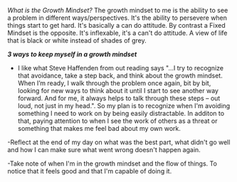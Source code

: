 
*What is the Growth Mindset?*
The growth mindset to me is the ability to see a problem in different ways/perspectives. It's the ability to persevere when things start to get hard. It's basically a can do attitude. By contrast a Fixed Mindset is the opposite. It's inflexable, it's a can't do attitude. A view of life that is black or white instead of shades of grey. 

***3 ways to keep myself in a growth mindset***

- I like what Steve Haffenden from out reading says "...I try to recognize that avoidance, take a step back, and think about the growth mindset. When I’m ready, I walk through the problem once again, bit by bit, looking for new ways to think about it until I start to see another way forward. And for me, it always helps to talk through these steps – out loud, not just in my head.". So my plan is to recognize when I'm avoiding something I need to work on by being easily distractable. In additon to that, paying attention to when I see the work of others as a threat or something that makes me feel bad about my own work.

-Reflect at the end of my day on what was the best part, what didn't go well and how I can make sure what went wrong doesn't happen again. 

-Take note of when I'm in the growth mindset and the flow of things. To notice that it feels good and that I'm capable of doing it.
